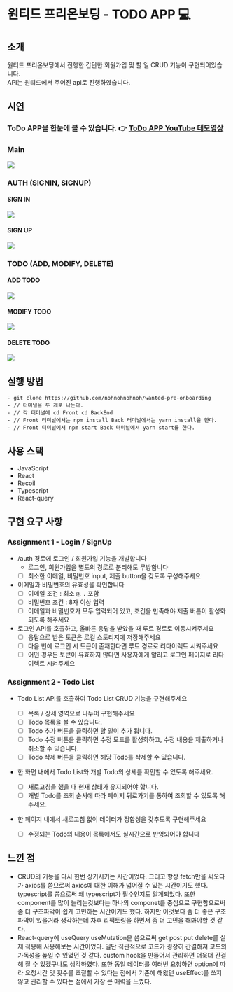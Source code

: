 # 원티드 프리온보딩 - TODO APP :computer:

## 소개

원티드 프리온보딩에서 진행한 간단한 회원가입 및 할 일 CRUD 기능이 구현되어있습니다.
<br/>
API는 원티드에서 주어진 api로 진행하였습니다.

## 시연

### ToDo APP을 한눈에 볼 수 있습니다. 👉 [ToDo APP YouTube 데모영상](https://www.youtube.com/watch?v=1EQDwj4kPvg)

### Main

   <img src="https://github.com/nohnohnohnoh/ToDo-APP/assets/97607572/96297315-d1a0-4641-85f0-7ef7e5410cb3"/>

### AUTH (SIGNIN, SIGNUP)

#### SIGN IN

  <img src = "https://github.com/nohnohnohnoh/ToDo-APP/assets/97607572/b2956af0-0a8c-4e1c-a1cc-17c1bf5525dc"/>

#### SIGN UP

  <img src = "https://github.com/nohnohnohnoh/ToDo-APP/assets/97607572/e6757929-8feb-48c8-a3dc-255a0e603a25"/>

### TODO (ADD, MODIFY, DELETE)

#### ADD TODO

  <img src="https://github.com/nohnohnohnoh/ToDo-APP/assets/97607572/f04c808f-2408-44f3-9055-16d21d26ae24"/>

#### MODIFY TODO

  <img src="https://github.com/nohnohnohnoh/ToDo-APP/assets/97607572/a0dc1f3e-2ab7-4aaa-b253-d35e96514ea2"/>

#### DELETE TODO

  <img src="https://github.com/nohnohnohnoh/ToDo-APP/assets/97607572/fdad9209-98e9-459a-9d0a-046faa0d1a99"/>

## 실행 방법

```
- git clone https://github.com/nohnohnohnoh/wanted-pre-onboarding
- // 터미널을 두 개로 나눈다.
- // 각 터미널에 cd Front cd BackEnd
- // Front 터미널에서는 npm install Back 터미널에서는 yarn install을 한다.
- // Front 터미널에서 npm start Back 터미널에서 yarn start를 한다.
```

## 사용 스택

- JavaScript
- React
- Recoil
- Typescript
- React-query

## 구현 요구 사항

### Assignment 1 - Login / SignUp

- /auth 경로에 로그인 / 회원가입 기능을 개발합니다
  - 로그인, 회원가입을 별도의 경로로 분리해도 무방합니다
  - [ ] 최소한 이메일, 비밀번호 input, 제출 button을 갖도록 구성해주세요
- 이메일과 비밀번호의 유효성을 확인합니다
  - [ ] 이메일 조건 : 최소 `@`, `.` 포함
  - [ ] 비밀번호 조건 : 8자 이상 입력
  - [ ] 이메일과 비밀번호가 모두 입력되어 있고, 조건을 만족해야 제출 버튼이 활성화 되도록 해주세요
- 로그인 API를 호출하고, 올바른 응답을 받았을 때 루트 경로로 이동시켜주세요
  - [ ] 응답으로 받은 토큰은 로컬 스토리지에 저장해주세요
  - [ ] 다음 번에 로그인 시 토큰이 존재한다면 루트 경로로 리다이렉트 시켜주세요
  - [ ] 어떤 경우든 토큰이 유효하지 않다면 사용자에게 알리고 로그인 페이지로 리다이렉트 시켜주세요

### Assignment 2 - Todo List

- Todo List API를 호출하여 Todo List CRUD 기능을 구현해주세요
  - [ ] 목록 / 상세 영역으로 나누어 구현해주세요
  - [ ] Todo 목록을 볼 수 있습니다.
  - [ ] Todo 추가 버튼을 클릭하면 할 일이 추가 됩니다.
  - [ ] Todo 수정 버튼을 클릭하면 수정 모드를 활성화하고, 수정 내용을 제출하거나 취소할 수 있습니다.
  - [ ] Todo 삭제 버튼을 클릭하면 해당 Todo를 삭제할 수 있습니다.
- 한 화면 내에서 Todo List와 개별 Todo의 상세를 확인할 수 있도록 해주세요.
  - [ ] 새로고침을 했을 때 현재 상태가 유지되어야 합니다.
  - [ ] 개별 Todo를 조회 순서에 따라 페이지 뒤로가기를 통하여 조회할 수 있도록 해주세요.
- 한 페이지 내에서 새로고침 없이 데이터가 정합성을 갖추도록 구현해주세요

  - [ ] 수정되는 Todo의 내용이 목록에서도 실시간으로 반영되어야 합니다

## 느낀 점

- CRUD의 기능을 다시 한번 상기시키는 시간이었다. 그리고 항상 fetch만을 써오다가 axios를 씀으로써 axios에 대한 이해가 넓어질 수 있는 시간이기도 했다. typescript를 씀으로써 왜 typescript가
  필수인지도 알게되었다. 또한 component를 많이 늘리는것보다는 하나의 componet를 중심으로 구현함으로써 좀 더 구조파악이 쉽게 고민하는 시간이기도 했다. 하지만 이것보다 좀 더 좋은 구조 파악이 있을거라 생각하는데 차후 리팩토링을 하면서 좀 더 고민을 해봐야할 것 같다.
- React-query에 useQuery useMutation을 씀으로써 get post put delete를 실제 적용해 사용해보는 시간이었다. 일단 직관적으로 코드가 굉장히 간결해져 코드의 가독성을 높일 수 있었던 것 같다. custom hook을 만들어서 관리하면 더욱더 간결해 질 수 있겠구나도 생각하였다. 또한 동일 데이터를 여러번 요청하면 option에 따라 요청시간 및 횟수를 조절할 수 있다는 점에서 기존에 해왔던 useEffect를 쓰지 않고 관리할 수 있다는 점에서 가장 큰 매력을 느꼈다.
